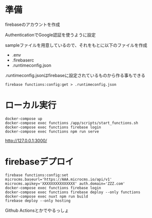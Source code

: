 # 準備

firebaseのアカウントを作成

AuthenticationでGoogle認証を使うように設定

sampleファイルを用意しているので、それをもとに以下のファイルを作成

- .env
- .firebaserc
- .runtimeconfig.json

.runtimeconfig.jsonはfirebaseに設定されているものから作る事もできる

```
firebase functions:config:get > .runtimeconfig.json
```

# ローカル実行

```
docker-compose up
docker-compose exec functions /app/scripts/start_functions.sh
docker-compose exec functions firebase login
docker-compose exec functions npm run serve
```

http://127.0.0.1:3000/


# firebaseデプロイ

```
firebase functions:config:set microcms.baseurl='https://AAA.microcms.io/api/v1' microcms.apikey='XXXXXXXXXXXXXXX' auth.domain='ZZZ.com'
docker-compose exec functions firebase login
docker-compose exec functions firebase deploy --only functions
docker-compose exec nuxt npm run build
firebase deploy --only hosting
```

Github Actionsとかでやるっしょ
